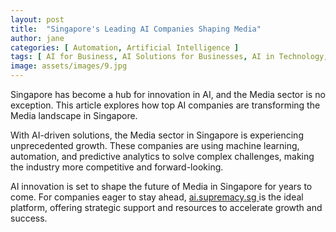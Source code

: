```yaml
---
layout: post
title:  "Singapore's Leading AI Companies Shaping Media"
author: jane
categories: [ Automation, Artificial Intelligence ]
tags: [ AI for Business, AI Solutions for Businesses, AI in Technology, AI in Singapore, AI Growth ]
image: assets/images/9.jpg
---
```


Singapore has become a hub for innovation in AI, and the Media sector is no exception. This article explores how top AI companies are transforming the Media landscape in Singapore.

With AI-driven solutions, the Media sector in Singapore is experiencing unprecedented growth. These companies are using machine learning, automation, and predictive analytics to solve complex challenges, making the industry more competitive and forward-looking.

AI innovation is set to shape the future of Media in Singapore for years to come. For companies eager to stay ahead, <a href="https://ai.supremacy.sg" target="_blank"> ai.supremacy.sg </a> is the ideal platform, offering strategic support and resources to accelerate growth and success.
